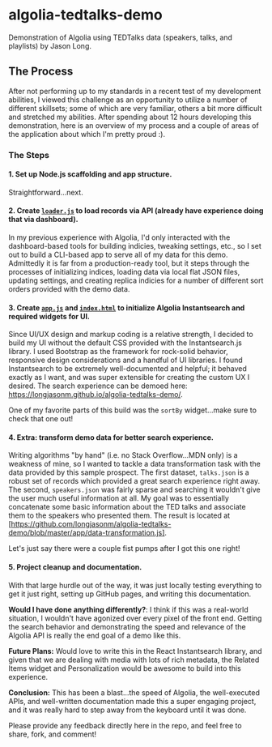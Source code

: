 # algolia-tedtalks-demo

Demonstration of Algolia using TEDTalks data (speakers, talks, and playlists) by Jason Long.

## The Process

After not performing up to my standards in a recent test of my development abilities, I viewed this challenge as an opportunity to utilize a number of different skillsets; some of which are very familiar, others a bit more difficult and stretched my abilities. After spending about 12 hours developing this demonstration, here is an overview of my process and a couple of areas of the application about which I'm pretty proud :).

### The Steps

#### 1. Set up Node.js scaffolding and app structure.
Straightforward...next.

#### 2. Create [`loader.js`](https://github.com/longjasonm/algolia-tedtalks-demo/blob/master/app/loader.js) to load records via API (already have experience doing that via dashboard).
In my previous experience with Algolia, I'd only interacted with the dashboard-based tools for building indicies, tweaking settings, etc., so I set out to build a CLI-based app to serve all of my data for this demo. Admittedly it is far from a production-ready tool, but it steps through the processes of initializing indices, loading data via local flat JSON files, updating settings, and creating replica indicies for a number of different sort orders provided with the demo data. 

#### 3. Create [`app.js`](https://github.com/longjasonm/algolia-tedtalks-demo/blob/master/app/app.js) and [`index.html`](https://github.com/longjasonm/algolia-tedtalks-demo/blob/master/index.html) to initialize Algolia Instantsearch and required widgets for UI.
Since UI/UX design and markup coding is a relative strength, I decided to build my UI without the default CSS provided with the Instantsearch.js library. I used Bootstrap as the framework for rock-solid behavior, responsive design considerations and a handful of UI libraries. I found Instantsearch to be extremely well-documented and helpful; it behaved exactly as I want, and was super extensible for creating the custom UX I desired. The search experience can be demoed here: https://longjasonm.github.io/algolia-tedtalks-demo/.

One of my favorite parts of this build was the `sortBy` widget...make sure to check that one out!

#### 4. Extra: transform demo data for better search experience.
Writing algorithms "by hand" (i.e. no Stack Overflow...MDN only) is a weakness of mine, so I wanted to tackle a data transformation task with the data provided by this sample prospect. The first dataset, `talks.json` is a robust set of records which provided a great search experience right away. The second, `speakers.json` was fairly sparse and searching it wouldn't give the user much useful information at all. My goal was to essentially concatenate some basic information about the TED talks and associate them to the speakers who presented them. The result is located at [https://github.com/longjasonm/algolia-tedtalks-demo/blob/master/app/data-transformation.js].

Let's just say there were a couple fist pumps after I got this one right!

#### 5. Project cleanup and documentation.
With that large hurdle out of the way, it was just locally testing everything to get it just right, setting up GitHub pages, and writing this documentation. 

**Would I have done anything differently?**: I think if this was a real-world situation, I wouldn't have agonized over every pixel of the front end. Getting the search behavior and demonstrating the speed and relevance of the Algolia API is really the end goal of a demo like this.

**Future Plans:** Would love to write this in the React Instantsearch library, and given that we are dealing with media with lots of rich metadata, the Related Items widget and Personalization would be awesome to build into this experience.

**Conclusion:**
This has been a blast...the speed of Algolia, the well-executed APIs, and well-written documentation made this a super engaging project, and it was really hard to step away from the keyboard until it was done. 

Please provide any feedback directly here in the repo, and feel free to share, fork, and comment! 
